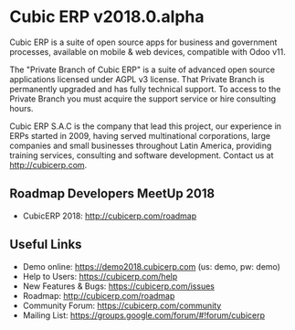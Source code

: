 Cubic ERP v2018.0.alpha
=======================

Cubic ERP is a suite of open source apps for business and government processes, available on mobile & web devices, compatible with Odoo v11.

The "Private Branch of Cubic ERP" is a suite of advanced open source applications licensed under AGPL v3 license. That Private Branch is permanently upgraded and has fully technical support. To access to the Private Branch you must acquire the support service or hire consulting hours.

Cubic ERP S.A.C is the company that lead this project, our experience in ERPs started in 2009, having served multinational corporations, large companies and small businesses throughout Latin America, providing training services, consulting and software development. Contact us at http://cubicerp.com.

Roadmap Developers MeetUp 2018
------------------------------
* CubicERP 2018: http://cubicerp.com/roadmap

Useful Links
------------
* Demo online: https://demo2018.cubicerp.com (us: demo, pw: demo)
* Help to Users: https://cubicerp.com/help
* New Features & Bugs: https://cubicerp.com/issues
* Roadmap: http://cubicerp.com/roadmap
* Community Forum: https://cubicerp.com/community
* Mailing List: https://groups.google.com/forum/#!forum/cubicerp
